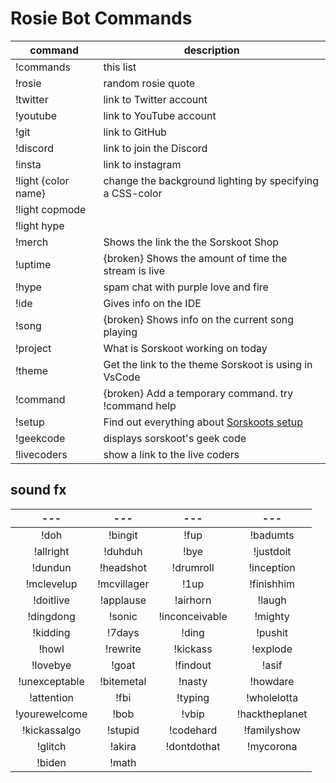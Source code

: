 # Rosie Bot Commands

command | description
--- | ---
!commands | this list
!rosie | random rosie quote
!twitter | link to Twitter account
!youtube | link to YouTube account
!git | link to GitHub
!discord | link to join the Discord
!insta | link to instagram
!light {color name} | change the background lighting by specifying a CSS-color
!light copmode |
!light hype |
!merch | Shows the link the the Sorskoot Shop
!uptime | {broken} Shows the amount of time the stream is live
!hype | spam chat with purple love and fire
!ide | Gives info on the IDE
!song | {broken} Shows info on the current song playing
!project | What is Sorskoot working on today
!theme | Get the link to the theme Sorskoot is using in VsCode
!command | {broken} Add a temporary command. try !command help
!setup | Find out everything about [Sorskoots setup](http://bit.ly/SorskootTwitchSetup)
!geekcode | displays sorskoot's geek code
!livecoders | show a link to the live coders

## sound fx

| --- | ---  | ---  | --- |
|:---:|:---:|:---:|:---:|
!doh | !bingit | !fup | !badumts |
!allright | !duhduh | !bye | !justdoit |
!dundun | !headshot | !drumroll | !inception |
!mclevelup | !mcvillager | !1up | !finishhim |
!doitlive | !applause | !airhorn | !laugh |
!dingdong | !sonic | !inconceivable | !mighty |
!kidding | !7days | !ding | !pushit |
!howl | !rewrite | !kickass | !explode |
!lovebye | !goat | !findout | !asif |
!unexceptable | !bitemetal | !nasty | !howdare |
!attention | !fbi | !typing | !wholelotta |
!yourewelcome | !bob | !vbip | !hacktheplanet |
!kickassalgo | !stupid | !codehard | !familyshow |
!glitch | !akira | !dontdothat | !mycorona |
!biden | !math |

